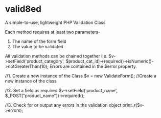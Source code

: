 # valid8ed
A simple-to-use, lightweight PHP Validation Class

Each method requires at least two parameters-
1. The name of the form field
2. The value to be validated

All validation methods can be chained together i.e. $v->setField('product_category', $product_cat_id)->required()->isNumeric()->notGreaterThan(10);
Errors are contained in the $error property.

//1. Create a new instance of the Class
$v = new ValidateForm(); //Create a new instance of the class

//2. Set a field as required
$v->setField('product_name', $_POST["product_name"])->required();

//3. Check for or output any errors in the validation object
print_r($v->errors);
